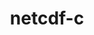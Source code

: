 ---
title: "netcdf-c"
layout: cache
categories: [package, v0.18.1]
meta: {"versions": ["4.8.1"], "compilers": ["gcc@=7.3.1", "gcc@=7.5.0"], "oss": ["amzn2", "ubuntu18.04"], "platforms": ["linux"], "targets": ["aarch64", "graviton2", "x86_64", "x86_64_v3", "x86_64_v4"], "stacks": ["aws-ahug", "aws-ahug-aarch64", "aws-isc", "aws-isc-aarch64", "data-vis-sdk", "e4s", "root"], "num_specs": 10, "num_specs_by_stack": {"aws-isc-aarch64": 2, "root": 10, "aws-ahug-aarch64": 2, "e4s": 1, "aws-isc": 2, "aws-ahug": 2, "data-vis-sdk": 1}}
spec_details: [{"hash": "rjxdzuh4nitelr2oythzyqwo7fcvh3zk", "compiler": "gcc@=7.3.1", "versions": ["4.8.1"], "os": "amzn2", "platform": "linux", "target": "aarch64", "variants": ["~dap", "~fsync", "~hdf4", "~jna", "+mpi", "~parallel-netcdf", "patches=de556da", "+pic", "+shared"], "stacks": ["aws-isc-aarch64", "root"], "size": "-", "tarball": "https://binaries.spack.io/v0.18.1/build_cache/linux-amzn2-aarch64/gcc-7.3.1/netcdf-c-4.8.1/linux-amzn2-aarch64-gcc-7.3.1-netcdf-c-4.8.1-rjxdzuh4nitelr2oythzyqwo7fcvh3zk.spack"}, {"hash": "6c4jxitevsrq5xvxvpsdpbam2u2woomh", "compiler": "gcc@=7.3.1", "versions": ["4.8.1"], "os": "amzn2", "platform": "linux", "target": "aarch64", "variants": ["~dap", "~fsync", "~hdf4", "~jna", "+mpi", "~parallel-netcdf", "patches=de556da", "+pic", "+shared"], "stacks": ["root", "aws-ahug-aarch64"], "size": "-", "tarball": "https://binaries.spack.io/v0.18.1/build_cache/linux-amzn2-aarch64/gcc-7.3.1/netcdf-c-4.8.1/linux-amzn2-aarch64-gcc-7.3.1-netcdf-c-4.8.1-6c4jxitevsrq5xvxvpsdpbam2u2woomh.spack"}, {"hash": "zzsxi4hg5a6jerns434k55zd2mvjatss", "compiler": "gcc@=7.5.0", "versions": ["4.8.1"], "os": "ubuntu18.04", "platform": "linux", "target": "x86_64", "variants": ["~dap", "~fsync", "~hdf4", "~jna", "+mpi", "~parallel-netcdf", "patches=de556da", "+pic", "+shared"], "stacks": ["e4s", "root"], "size": "-", "tarball": "https://binaries.spack.io/v0.18.1/build_cache/linux-ubuntu18.04-x86_64/gcc-7.5.0/netcdf-c-4.8.1/linux-ubuntu18.04-x86_64-gcc-7.5.0-netcdf-c-4.8.1-zzsxi4hg5a6jerns434k55zd2mvjatss.spack"}, {"hash": "pt4pqklbdwm36xtyvkjtydqw7assxdld", "compiler": "gcc@=7.3.1", "versions": ["4.8.1"], "os": "amzn2", "platform": "linux", "target": "graviton2", "variants": ["~dap", "~fsync", "~hdf4", "~jna", "+mpi", "~parallel-netcdf", "patches=de556da", "+pic", "+shared"], "stacks": ["root", "aws-ahug-aarch64"], "size": "-", "tarball": "https://binaries.spack.io/v0.18.1/build_cache/linux-amzn2-graviton2/gcc-7.3.1/netcdf-c-4.8.1/linux-amzn2-graviton2-gcc-7.3.1-netcdf-c-4.8.1-pt4pqklbdwm36xtyvkjtydqw7assxdld.spack"}, {"hash": "5fmmzoyo4vy4jj3mfpl2megtq552w7tq", "compiler": "gcc@=7.3.1", "versions": ["4.8.1"], "os": "amzn2", "platform": "linux", "target": "x86_64_v3", "variants": ["~dap", "~fsync", "~hdf4", "~jna", "+mpi", "~parallel-netcdf", "patches=de556da", "+pic", "+shared"], "stacks": ["root", "aws-isc"], "size": "-", "tarball": "https://binaries.spack.io/v0.18.1/build_cache/linux-amzn2-x86_64_v3/gcc-7.3.1/netcdf-c-4.8.1/linux-amzn2-x86_64_v3-gcc-7.3.1-netcdf-c-4.8.1-5fmmzoyo4vy4jj3mfpl2megtq552w7tq.spack"}, {"hash": "3yhibgs7pgxcoitwlpugigqg5q5w5rh2", "compiler": "gcc@=7.3.1", "versions": ["4.8.1"], "os": "amzn2", "platform": "linux", "target": "graviton2", "variants": ["~dap", "~fsync", "~hdf4", "~jna", "+mpi", "~parallel-netcdf", "patches=de556da", "+pic", "+shared"], "stacks": ["aws-isc-aarch64", "root"], "size": "-", "tarball": "https://binaries.spack.io/v0.18.1/build_cache/linux-amzn2-graviton2/gcc-7.3.1/netcdf-c-4.8.1/linux-amzn2-graviton2-gcc-7.3.1-netcdf-c-4.8.1-3yhibgs7pgxcoitwlpugigqg5q5w5rh2.spack"}, {"hash": "pddweakddpn3g6kdkoevkofd5c2p45w6", "compiler": "gcc@=7.3.1", "versions": ["4.8.1"], "os": "amzn2", "platform": "linux", "target": "x86_64_v4", "variants": ["~dap", "~fsync", "~hdf4", "~jna", "+mpi", "~parallel-netcdf", "patches=de556da", "+pic", "+shared"], "stacks": ["aws-ahug", "root"], "size": "-", "tarball": "https://binaries.spack.io/v0.18.1/build_cache/linux-amzn2-x86_64_v4/gcc-7.3.1/netcdf-c-4.8.1/linux-amzn2-x86_64_v4-gcc-7.3.1-netcdf-c-4.8.1-pddweakddpn3g6kdkoevkofd5c2p45w6.spack"}, {"hash": "bnfgc5r233gdqoqdm6biqaj5yyktyu3y", "compiler": "gcc@=7.5.0", "versions": ["4.8.1"], "os": "ubuntu18.04", "platform": "linux", "target": "x86_64", "variants": ["~dap", "~fsync", "~hdf4", "~jna", "+mpi", "~parallel-netcdf", "patches=de556da", "+pic", "+shared"], "stacks": ["root", "data-vis-sdk"], "size": "-", "tarball": "https://binaries.spack.io/v0.18.1/build_cache/linux-ubuntu18.04-x86_64/gcc-7.5.0/netcdf-c-4.8.1/linux-ubuntu18.04-x86_64-gcc-7.5.0-netcdf-c-4.8.1-bnfgc5r233gdqoqdm6biqaj5yyktyu3y.spack"}, {"hash": "c5uott24k2ow6obnildgmqcunfxdkq5c", "compiler": "gcc@=7.3.1", "versions": ["4.8.1"], "os": "amzn2", "platform": "linux", "target": "x86_64_v4", "variants": ["~dap", "~fsync", "~hdf4", "~jna", "+mpi", "~parallel-netcdf", "patches=de556da", "+pic", "+shared"], "stacks": ["root", "aws-isc"], "size": "-", "tarball": "https://binaries.spack.io/v0.18.1/build_cache/linux-amzn2-x86_64_v4/gcc-7.3.1/netcdf-c-4.8.1/linux-amzn2-x86_64_v4-gcc-7.3.1-netcdf-c-4.8.1-c5uott24k2ow6obnildgmqcunfxdkq5c.spack"}, {"hash": "s4kxvbree57dzsezcamn2ixvxys7qiz5", "compiler": "gcc@=7.3.1", "versions": ["4.8.1"], "os": "amzn2", "platform": "linux", "target": "x86_64_v3", "variants": ["~dap", "~fsync", "~hdf4", "~jna", "+mpi", "~parallel-netcdf", "patches=de556da", "+pic", "+shared"], "stacks": ["aws-ahug", "root"], "size": "-", "tarball": "https://binaries.spack.io/v0.18.1/build_cache/linux-amzn2-x86_64_v3/gcc-7.3.1/netcdf-c-4.8.1/linux-amzn2-x86_64_v3-gcc-7.3.1-netcdf-c-4.8.1-s4kxvbree57dzsezcamn2ixvxys7qiz5.spack"}]
---